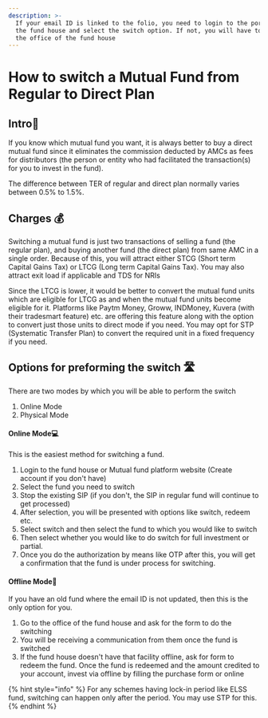```yaml
---
description: >-
  If your email ID is linked to the folio, you need to login to the portal of
  the fund house and select the switch option. If not, you will have to visit
  the office of the fund house
---
```


# How to switch a Mutual Fund from Regular to Direct Plan

## Intro👋

If you know which mutual fund you want, it is always better to buy a direct mutual fund since it eliminates the commission deducted by AMCs as fees for distributors \(the person or entity who had facilitated the transaction\(s\) for you to invest in the fund\).  
  
The difference between TER of regular and direct plan normally varies between 0.5% to 1.5%.

## Charges 💰

Switching a mutual fund is just two transactions of selling a fund \(the regular plan\), and buying another fund \(the direct plan\) from same AMC in a single order. Because of this, you will attract either STCG \(Short term Capital Gains Tax\) or LTCG \(Long term Capital Gains Tax\). You may also attract exit load if applicable and TDS for NRIs

Since the LTCG is lower, it would be better to convert the mutual fund units which are eligible for LTCG as and when the mutual fund units become eligible for it. Platforms like Paytm Money, Groww, INDMoney, Kuvera \(with their tradesmart feature\) etc. are offering this feature along with the option to convert just those units to direct mode if you need. You may opt for STP \(Systematic Transfer Plan\) to convert the required unit in a fixed frequency if you need.

## Options for preforming the switch 🛣️

There are two modes by which you will be able to perform the switch

1. Online Mode
2. Physical Mode

#### Online Mode💻

This is the easiest method for switching a fund.

1. Login to the fund house or Mutual fund platform website \(Create account if you don't have\)
2. Select the fund you need to switch
3. Stop the existing SIP \(if you don't, the SIP in regular fund will continue to get processed\)
4. After selection, you will be presented with options like switch, redeem etc.
5. Select switch and then select the fund to which you would like to switch
6. Then select whether you would like to do switch for full investment or partial.
7. Once you do the authorization by means like OTP after this, you will get a confirmation that the fund is under process for switching.

#### Offline Mode📄

If you have an old fund where the email ID is not updated, then this is the only option for you.

1. Go to the office of the fund house and ask for the form to do the switching
2. You will be receiving a communication from them once the fund is switched
3. If the fund house doesn't have that facility offline, ask for form to redeem the fund. Once the fund is redeemed and the amount credited to your account, invest via offline by filling the purchase form or online

{% hint style="info" %}
For any schemes having lock-in period like ELSS fund, switching can happen only after the period. You may use STP for this.
{% endhint %}




